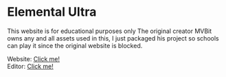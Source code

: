 # Elemental Ultra

This website is for educational purposes only
The original creator MVBit owns any and all assets used in this,
I just packaged his project so schools can play it since the original website is blocked.

Website: [Click me!](https://schoolgames-512.github.io/ElementalUltra) <br> 
Editor: [Click me!](https://schoolgames-512.github.io/ElementalUltra/editor/)
